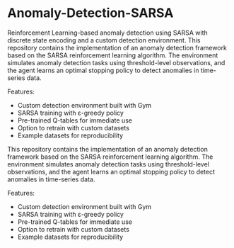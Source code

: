 # Anomaly-Detection-SARSA
Reinforcement Learning-based anomaly detection using SARSA with discrete state encoding and a custom detection environment.
This repository contains the implementation of an anomaly detection framework based on the SARSA reinforcement learning algorithm. 
The environment simulates anomaly detection tasks using threshold-level observations, and the agent learns an optimal stopping policy 
to detect anomalies in time-series data.

Features:
- Custom detection environment built with Gym
- SARSA training with ε-greedy policy
- Pre-trained Q-tables for immediate use
- Option to retrain with custom datasets
- Example datasets for reproducibility


This repository contains the implementation of an anomaly detection framework based on the SARSA reinforcement learning algorithm. 
The environment simulates anomaly detection tasks using threshold-level observations, and the agent learns an optimal stopping policy 
to detect anomalies in time-series data.

Features:
- Custom detection environment built with Gym
- SARSA training with ε-greedy policy
- Pre-trained Q-tables for immediate use
- Option to retrain with custom datasets
- Example datasets for reproducibility
